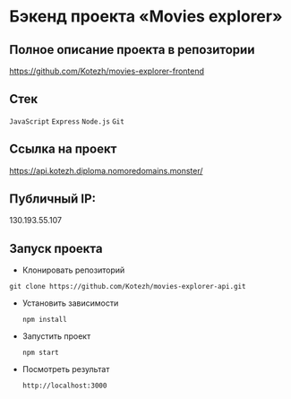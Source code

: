 # Бэкенд проекта «Movies explorer»

## Полное описание проекта в репозитории 
https://github.com/Kotezh/movies-explorer-frontend

## Стек
  `JavaScript` `Express` `Node.js` `Git`

## Ссылка на проект
https://api.kotezh.diploma.nomoredomains.monster/

## Публичный IP:
130.193.55.107

## Запуск проекта

* Клонировать репозиторий

`git clone https://github.com/Kotezh/movies-explorer-api.git`

* Установить зависимости

  `npm install`

* Запустить проект

  `npm start`

* Посмотреть результат

  `http://localhost:3000`
